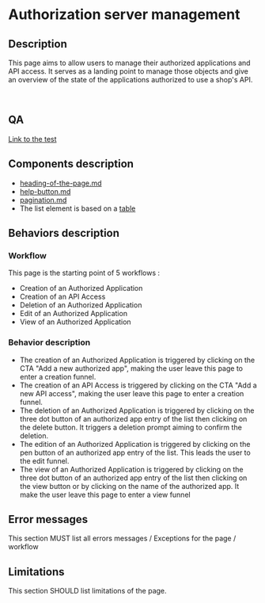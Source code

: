 # Authorization server management

## Description

This page aims to allow users to manage their authorized applications and API access. It serves as a landing point to manage those objects and give an overview of the state of the applications authorized to use a shop's API.

<img src="../../.gitbook/assets/Capture d’écran 2022-12-29 à 15.05.03.png" alt="" data-size="original">

## QA

[Link to the test](https://build.prestashop-project.org/test-scenarios/scenarios/core/functional/bo/advanced-parameters/authorization-server.html)

## Components description



* [heading-of-the-page.md](../ux-ui/common-components/heading-of-the-page.md "mention")
* [help-button.md](../ux-ui/common-components/help-button.md "mention")
* [pagination.md](../ux-ui/common-components/pagination.md "mention")
* The list element is based on a [table](https://build.prestashop-project.org/prestashop-ui-kit/?path=/story/tables--basic)

## Behaviors description

### Workflow

This page is the starting point of 5 workflows :&#x20;

* Creation of an Authorized Application
* Creation of an API Access
* Deletion of an Authorized Application
* Edit of an Authorized Application
* View of an Authorized Application

### Behavior description

* The creation of an Authorized Application is triggered by clicking on the CTA "Add a new authorized app", making the user leave this page to enter a creation funnel.
* The creation of an API Access is triggered by clicking on the CTA "Add a new API access", making the user leave this page to enter a creation funnel.
* The deletion of an Authorized Application is triggered by clicking on the three dot button of an authorized app entry of the list then clicking on the delete button. It triggers a deletion prompt aiming to confirm the deletion.
* The edition of an Authorized Application is triggered by clicking on the pen button of an authorized app entry of the list. This leads the user to the edit funnel.
* The view of an Authorized Application is triggered by clicking on the three dot button of an authorized app entry of the list then clicking on the view button or by clicking on the name of the authorized app. It make the user leave this page to enter a view funnel

## Error messages

This section MUST list all errors messages / Exceptions for the page / workflow

## Limitations

This section SHOULD list limitations of the page.

